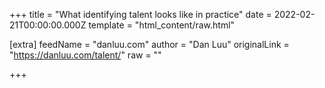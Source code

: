 
+++
title = "What identifying talent looks like in practice"
date = 2022-02-21T00:00:00.000Z
template = "html_content/raw.html"

[extra]
feedName = "danluu.com"
author = "Dan Luu"
originalLink = "https://danluu.com/talent/"
raw = ""

+++

